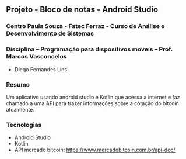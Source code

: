 ## Projeto - Bloco de notas - Android Studio
### Centro Paula Souza - Fatec Ferraz - Curso de Análise e Desenvolvimento de Sistemas
### Disciplina – Programação para dispositivos moveis – Prof. Marcos Vasconcelos

- Diego Fernandes Lins

### Resumo
Um aplicativo usando android studio e Kotlin que acessa a internet e faz chamado a uma API para trazer informações sobre a cotação do bitcoin atualmente.

### Tecnologias
- Android Studio
- Kotlin
- API mercado bitcoin: https://www.mercadobitcoin.com.br/api-doc/

